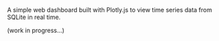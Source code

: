 A simple web dashboard built with Plotly.js to view time series data from SQLite in real time.

(work in progress...)
